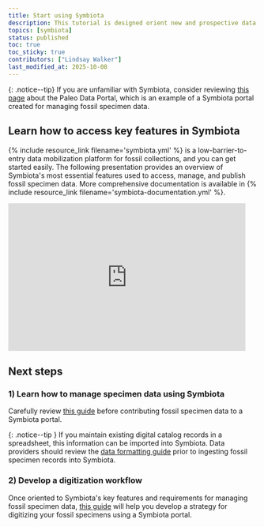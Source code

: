 ```yaml
---
title: Start using Symbiota
description: This tutorial is designed orient new and prospective data providers to using Symbiota, a tool for managing and publishing fossil specimen data.
topics: [symbiota]
status: published
toc: true
toc_sticky: true
contributors: ["Lindsay Walker"]
last_modified_at: 2025-10-08
---
```


{: .notice--tip}
If you are unfamiliar with Symbiota, consider reviewing [this page](/highlighted-resources/symbiota) about the Paleo Data Portal, which is an example of a Symbiota portal created for managing fossil specimen data.

## Learn how to access key features in Symbiota
{% include resource_link filename='symbiota.yml' %} is a low-barrier-to-entry data mobilization platform for fossil collections, and you can get started easily. The following presentation provides an overview of Symbiota's most essential features used to access, manage, and publish fossil specimen data. More comprehensive documentation is available in {% include resource_link filename='symbiota-documentation.yml' %}.

<iframe src="https://docs.google.com/presentation/d/1KTuhJWM_dSGWAahTZhDVspilIthPrsy36JlVFDWDlG0/embed?start=false&loop=false&delayms=10000" frameborder="0" width="480" height="299" allowfullscreen="true" mozallowfullscreen="true" webkitallowfullscreen="true"></iframe>

## Next steps

### 1) Learn how to manage specimen data using Symbiota
Carefully review [this guide](/how-to-guides/manage-data-about-specimens-using-symbiota) before contributing fossil specimen data to a Symbiota portal. 

{: .notice--tip }
If you maintain existing digital catalog records in a spreadsheet, this information can be imported into Symbiota. Data providers should review the [data formatting guide](/how-to-guides/manage-data-about-specimens-using-symbiota#bulk-data-import) prior to ingesting fossil specimen records into Symbiota. 

### 2) Develop a digitization workflow
Once oriented to Symbiota's key features and requirements for managing fossil specimen data, [this guide](/how-to-guides/develop-a-digitization-workflow-in-symbiota) will help you develop a strategy for digitizing your fossil specimens using a Symbiota portal.
